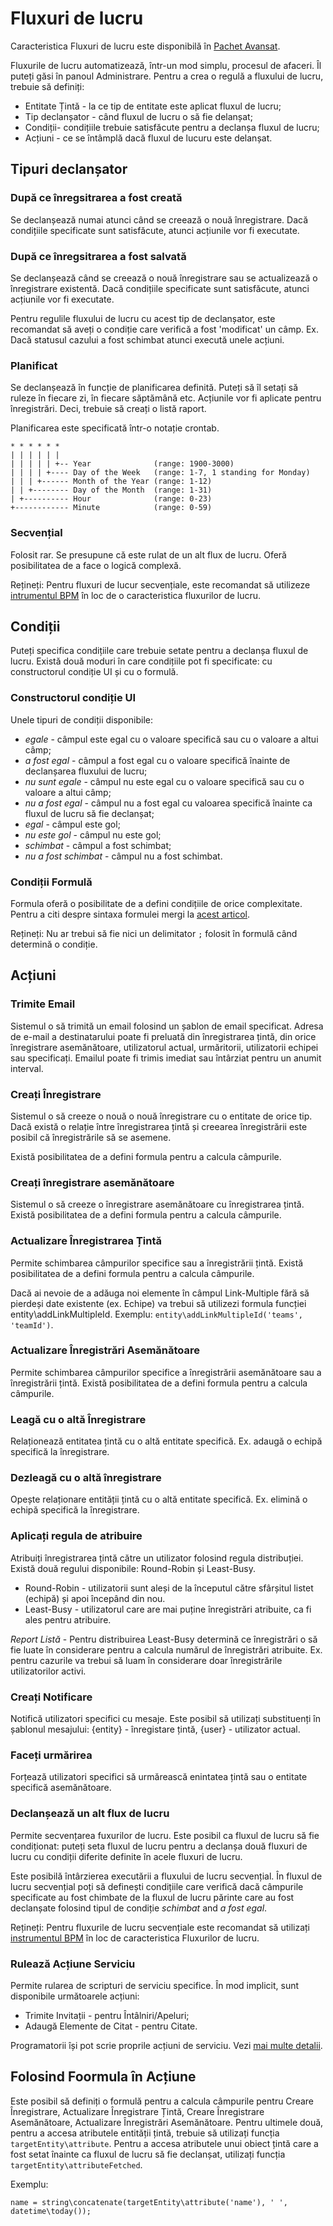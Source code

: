 # Fluxuri de lucru

Caracteristica Fluxuri de lucru este disponibilă în [Pachet Avansat](https://www.espocrm.com/extensions/advanced-pack/).

Fluxurile de lucru automatizează, într-un mod simplu, procesul de afaceri. Îl puteți găsi în panoul Administrare. Pentru a crea o regulă a fluxului de lucru, trebuie să definiți:

* Entitate Țintă - la ce tip de entitate este aplicat fluxul de lucru;
* Tip declanșator - când fluxul de lucru o să fie delanșat;
* Condiții- condițiile trebuie satisfăcute pentru a declanșa fluxul de lucru;
* Acțiuni - ce se întâmplă dacă fluxul de lucuru este delanșat.


## Tipuri declanșator

### După ce înregsitrarea a fost creată

Se declanșează numai atunci când se creează o nouă înregistrare. Dacă condițiile specificate sunt satisfăcute, atunci acțiunile vor fi executate.

### După ce înregsitrarea a fost salvată

Se declanșează când se creează o nouă înregistrare sau se actualizează o înregistrare existentă. Dacă condițiile specificate sunt satisfăcute, atunci acțiunile vor fi executate.

Pentru regulile fluxului de lucru cu acest tip de declanșator, este recomandat să aveți o condiție care verifică a fost 'modificat' un câmp. Ex. Dacă statusul cazului a fost schimbat atunci execută unele acțiuni.

### Planificat

Se declanșează în funcție de planificarea definită. Puteți să îl setați să ruleze în fiecare zi, în fiecare săptămână etc. Acțiunile vor fi aplicate pentru înregistrări. Deci, trebuie să creați o listă raport.

Planificarea este specificată într-o notație crontab.

```
* * * * * *
| | | | | | 
| | | | | +-- Year              (range: 1900-3000)
| | | | +---- Day of the Week   (range: 1-7, 1 standing for Monday)
| | | +------ Month of the Year (range: 1-12)
| | +-------- Day of the Month  (range: 1-31)
| +---------- Hour              (range: 0-23)
+------------ Minute            (range: 0-59)
```

### Secvențial

Folosit rar. Se presupune că este rulat de un alt flux de lucru. Oferă posibilitatea de a face o logică complexă.

Rețineți: Pentru fluxuri de lucur secvențiale, este recomandat să utilizeze [intrumentul BPM](bpm.md) în loc de o caracteristica fluxurilor de lucru.

## Condiții

Puteți specifica condițiile care trebuie setate pentru a declanșa fluxul de lucru. Există două moduri în care condițiile pot fi specificate: cu constructorul condiție UI și cu o formulă.

### Constructorul condiție UI

Unele tipuri de condiții disponibile:

* _egale_ - câmpul este egal cu o valoare specifică sau cu o valoare a altui câmp;
* _a fost egal_ - câmpul a fost egal cu o valoare specifică înainte de declanșarea fluxului de lucru;
* _nu sunt egale_ - câmpul nu este egal cu o valoare specifică sau cu o valoare a altui câmp;
* _nu a fost egal_ - câmpul nu a fost egal cu valoarea specifică înainte ca fluxul de lucru să fie declanșat;
* _egal_ - câmpul este gol;
* _nu este gol_ - câmpul nu este gol;
* _schimbat_ - câmpul a fost schimbat;
* _nu a fost schimbat_ - câmpul nu a fost schimbat.

### Condiții Formulă

Formula oferă o posibilitate de a defini condițiile de orice complexitate. Pentru a citi despre sintaxa formulei mergi la [acest articol](formula.md). 

Rețineți: Nu ar trebui să fie nici un delimitator `;` folosit în formulă când determină o condiție.

## Acțiuni

### Trimite Email

Sistemul o să trimită un email folosind un șablon de email specificat. Adresa de e-mail a destinatarului poate fi preluată din înregistrarea țintă, din orice înregistrare asemănătoare, utilizatorul actual, urmăritorii, utilizatorii echipei sau specificați. Emailul poate fi trimis imediat sau întârziat pentru un anumit interval.

### Creați Înregistrare

Sistemul o să creeze o nouă o nouă înregistrare cu o entitate de orice tip. Dacă există o relație între înregistrarea țintă și creearea înregistrării este posibil că înregistrările să se asemene. 

Există posibilitatea de a defini formula pentru a calcula câmpurile.

### Creați înregistrare asemănătoare

Sistemul o să creeze o înregistrare asemănătoare cu înregistrarea țintă. Există posibilitatea de a defini formula pentru a calcula câmpurile.

### Actualizare Înregistrarea Țintă

Permite schimbarea câmpurilor specifice sau a înregistrării țintă. Există posibilitatea de a defini formula pentru a calcula câmpurile.

Dacă ai nevoie de a adăuga noi elemente în câmpul Link-Multiple fără să pierdeși date existente (ex. Echipe) va trebui să utilizezi formula funcției entity\addLinkMultipleId. Exemplu: `entity\addLinkMultipleId('teams', 'teamId')`.

### Actualizare Înregistrări Asemănătoare

Permite schimbarea câmpurilor specifice a înregistrării asemănătoare sau a înregistrării țintă. Există posibilitatea de a defini formula pentru a calcula câmpurile.

### Leagă cu o altă Înregistrare

Relaționează entitatea țintă cu o altă entitate specifică. Ex. adaugă o echipă specifică la înregistrare.

### Dezleagă cu o altă înregistrare

Opește relaționare entității țintă cu o altă entitate specifică. Ex. elimină o echipă specifică la înregistrare.

### Aplicați regula de atribuire

Atribuiți înregistrarea țintă către un utilizator folosind regula distribuției. Există două regului disponibile: Round-Robin și Least-Busy.

* Round-Robin - utilizatorii sunt aleși de la începutul către sfârșitul listet (echipă) și apoi începând din nou.
* Least-Busy - utilizatorul care are mai puține înregistrări atribuite, ca fi ales pentru atribuire.

_Report Listă_ - Pentru distribuirea Least-Busy determină ce înregistrări o să fie luate în considerare pentru a calcula numărul de înregistrări atribuite. Ex. pentru cazurile va trebui să luam în considerare doar înregistrările utilizatorilor activi.

### Creați Notificare

Notifică utilizatori specifici cu mesaje. Este posibil să utilizați substituenți în șablonul mesajului: {entity} - înregistare țintă, {user} - utilizator actual.

### Faceți urmărirea

Forțează utilizatori specifici să urmărească enintatea țintă sau o entitate specifică asemănătoare.

### Declanșează un alt flux de lucru

Permite secvențarea fuxurilor de lucru. Este posibil ca fluxul de lucru să fie condiționat: puteți seta fluxul de lucru pentru a declanșa două fluxuri de lucru cu condiții diferite definite în acele fluxuri de lucru.

Este posibilă întârzierea executării a fluxului de lucru secvențial. În fluxul de lucru secvențial poți să definești condițiile care verifică dacă câmpurile specificate au fost chimbate de la fluxul de lucru părinte care au fost declanșate folosind tipul de condiție  _schimbat_ and _a fost egal_.

Rețineți: Pentru fluxurile de lucru secvențiale este recomandat să utilizați [instrumentul BPM](bpm.md) în loc de caracteristica Fluxurilor de lucru.

### Rulează Acțiune Serviciu

Permite rularea de scripturi de serviciu specifice. În mod implicit, sunt disponibile următoarele acțiuni:

* Trimite Invitații - pentru Întâlniri/Apeluri;
* Adaugă Elemente de Citat - pentru Citate.

Programatorii își pot scrie proprile acțiuni de serviciu. Vezi [mai multe detalii](../development/workflow-service-actions.md).

## Folosind Foormula în Acțiune

Este posibil să definiți o formulă pentru a calcula câmpurile pentru Creare Înregistrare, Actualizare Înregistrare Țintă, Creare Înregistrare Asemănătoare, Actualizare Înregistrări Asemănătoare. Pentru ultimele două, pentru a accesa atributele entității țintă, trebuie să utilizați funcția  `targetEntity\attribute`. Pentru a accesa atributele unui obiect țintă care a fost setat înainte ca fluxul de lucru să fie declanșat, utilizați funcția `targetEntity\attributeFetched`.

Exemplu:
```
name = string\concatenate(targetEntity\attribute('name'), ' ', datetime\today());
```
